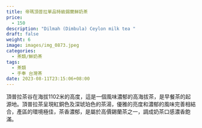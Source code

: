 ```yaml
---
title: 帝瑪頂普拉單品特級錫蘭鮮奶茶
price:
  - 150
description: "Dilmah (Dimbula) Ceylon milk tea "
draft: false
weight: 6
image: images/img_0873.jpeg
categories:
  - 茶類/鮮奶茶
tags:
  - 茶類
  - 手奉 台灣茶
date: 2023-08-11T23:15:06+08:00
---
```

 頂普拉茶谷在海拔1102米的高度，這是一個風味濃郁的高海拔茶，是早餐茶的起源地。頂普拉茶呈現紅銅色及深琥珀色的茶湯，優雅的亮度和濃郁的風味完善相結合，產區的環境極佳，茶香濃郁，是屬於高價錫蘭茶之一，調成奶茶口感濃香飽滿。